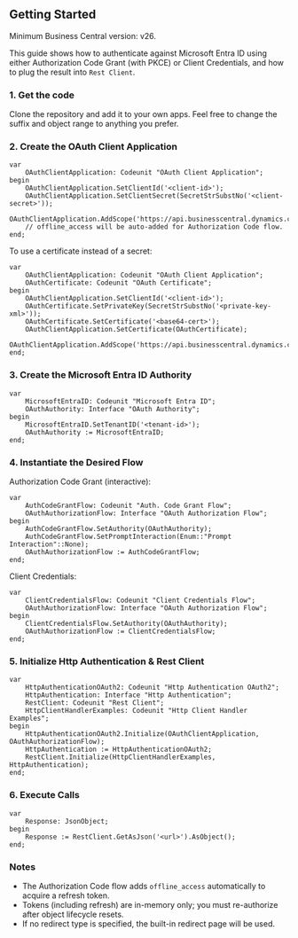 ## Getting Started

Minimum Business Central version: v26.

This guide shows how to authenticate against Microsoft Entra ID using either Authorization Code Grant (with PKCE) or Client Credentials, and how to plug the result into `Rest Client`.

### 1. Get the code
Clone the repository and add it to your own apps. Feel free to change the suffix and object range to anything you prefer.

### 2. Create the OAuth Client Application
```al
var
    OAuthClientApplication: Codeunit "OAuth Client Application";
begin
    OAuthClientApplication.SetClientId('<client-id>');
    OAuthClientApplication.SetClientSecret(SecretStrSubstNo('<client-secret>'));
    OAuthClientApplication.AddScope('https://api.businesscentral.dynamics.com/user_impersonation');
    // offline_access will be auto-added for Authorization Code flow.
end;
```

To use a certificate instead of a secret:
```al
var
    OAuthClientApplication: Codeunit "OAuth Client Application";
    OAuthCertificate: Codeunit "OAuth Certificate";
begin
    OAuthClientApplication.SetClientId('<client-id>');
    OAuthCertificate.SetPrivateKey(SecretStrSubstNo('<private-key-xml>'));
    OAuthCertificate.SetCertificate('<base64-cert>');
    OAuthClientApplication.SetCertificate(OAuthCertificate);
    OAuthClientApplication.AddScope('https://api.businesscentral.dynamics.com/user_impersonation');
end;
```

### 3. Create the Microsoft Entra ID Authority
```al
var
    MicrosoftEntraID: Codeunit "Microsoft Entra ID";
    OAuthAuthority: Interface "OAuth Authority";
begin
    MicrosoftEntraID.SetTenantID('<tenant-id>');
    OAuthAuthority := MicrosoftEntraID;
end;
```

### 4. Instantiate the Desired Flow
Authorization Code Grant (interactive):
```al
var
    AuthCodeGrantFlow: Codeunit "Auth. Code Grant Flow";
    OAuthAuthorizationFlow: Interface "OAuth Authorization Flow";
begin
    AuthCodeGrantFlow.SetAuthority(OAuthAuthority);
    AuthCodeGrantFlow.SetPromptInteraction(Enum::"Prompt Interaction"::None);
    OAuthAuthorizationFlow := AuthCodeGrantFlow;
end;
```

Client Credentials:
```al
var
    ClientCredentialsFlow: Codeunit "Client Credentials Flow";
    OAuthAuthorizationFlow: Interface "OAuth Authorization Flow";
begin
    ClientCredentialsFlow.SetAuthority(OAuthAuthority);
    OAuthAuthorizationFlow := ClientCredentialsFlow;
end;
```

### 5. Initialize Http Authentication & Rest Client
```al
var
    HttpAuthenticationOAuth2: Codeunit "Http Authentication OAuth2";
    HttpAuthentication: Interface "Http Authentication";
    RestClient: Codeunit "Rest Client";
    HttpClientHandlerExamples: Codeunit "Http Client Handler Examples";
begin
    HttpAuthenticationOAuth2.Initialize(OAuthClientApplication, OAuthAuthorizationFlow);
    HttpAuthentication := HttpAuthenticationOAuth2;
    RestClient.Initialize(HttpClientHandlerExamples, HttpAuthentication);
end;
```

### 6. Execute Calls
```al
var
    Response: JsonObject;
begin
    Response := RestClient.GetAsJson('<url>').AsObject();
end;
```

### Notes
- The Authorization Code flow adds `offline_access` automatically to acquire a refresh token.
- Tokens (including refresh) are in-memory only; you must re-authorize after object lifecycle resets.
- If no redirect type is specified, the built-in redirect page will be used.